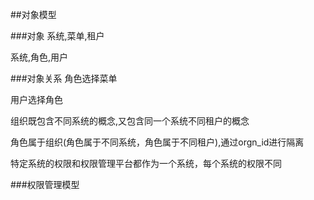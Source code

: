 ##对象模型

###对象
系统,菜单,租户

系统,角色,用户

###对象关系
角色选择菜单

用户选择角色


组织既包含不同系统的概念,又包含同一个系统不同租户的概念

角色属于组织(角色属于不同系统，角色属于不同租户),通过orgn_id进行隔离

特定系统的权限和权限管理平台都作为一个系统，每个系统的权限不同

###权限管理模型

